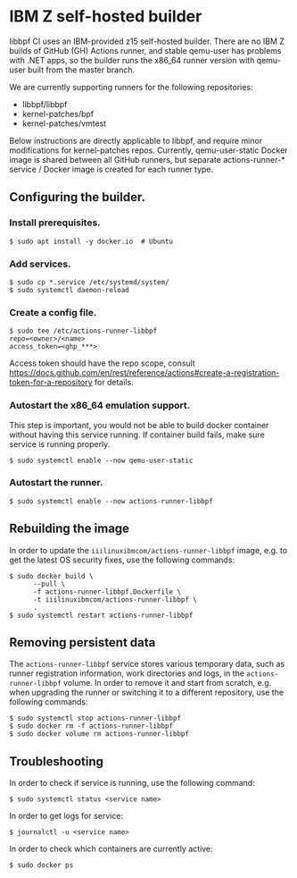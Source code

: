 # IBM Z self-hosted builder

libbpf CI uses an IBM-provided z15 self-hosted builder. There are no IBM Z
builds of GitHub (GH) Actions runner, and stable qemu-user has problems with .NET
apps, so the builder runs the x86_64 runner version with qemu-user built from
the master branch.

We are currently supporting runners for the following repositories:
* libbpf/libbpf
* kernel-patches/bpf
* kernel-patches/vmtest

Below instructions are directly applicable to libbpf, and require minor
modifications for kernel-patches repos. Currently, qemu-user-static Docker
image is shared between all GitHub runners, but separate actions-runner-\*
service / Docker image is created for each runner type.

## Configuring the builder.

### Install prerequisites.

```
$ sudo apt install -y docker.io  # Ubuntu
```

### Add services.

```
$ sudo cp *.service /etc/systemd/system/
$ sudo systemctl daemon-reload
```

### Create a config file.

```
$ sudo tee /etc/actions-runner-libbpf
repo=<owner>/<name>
access_token=<ghp_***>
```

Access token should have the repo scope, consult
https://docs.github.com/en/rest/reference/actions#create-a-registration-token-for-a-repository
for details.

### Autostart the x86_64 emulation support.

This step is important, you would not be able to build docker container
without having this service running. If container build fails, make sure
service is running properly.

```
$ sudo systemctl enable --now qemu-user-static
```

### Autostart the runner.

```
$ sudo systemctl enable --now actions-runner-libbpf
```

## Rebuilding the image

In order to update the `iiilinuxibmcom/actions-runner-libbpf` image, e.g. to
get the latest OS security fixes, use the following commands:

```
$ sudo docker build \
      --pull \
      -f actions-runner-libbpf.Dockerfile \
      -t iiilinuxibmcom/actions-runner-libbpf \
      .
$ sudo systemctl restart actions-runner-libbpf
```

## Removing persistent data

The `actions-runner-libbpf` service stores various temporary data, such as
runner registration information, work directories and logs, in the
`actions-runner-libbpf` volume. In order to remove it and start from scratch,
e.g. when upgrading the runner or switching it to a different repository, use
the following commands:

```
$ sudo systemctl stop actions-runner-libbpf
$ sudo docker rm -f actions-runner-libbpf
$ sudo docker volume rm actions-runner-libbpf
```

## Troubleshooting

In order to check if service is running, use the following command:

```
$ sudo systemctl status <service name>
```

In order to get logs for service:

```
$ journalctl -u <service name>
```

In order to check which containers are currently active:

```
$ sudo docker ps
```
